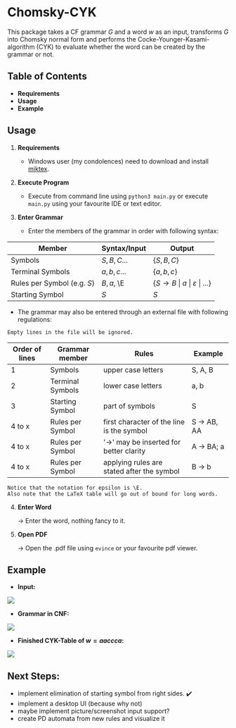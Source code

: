 # Chomsky-CYK 

This package takes a CF grammar $G$ and a word $w$ as an input, transforms $G$ into Chomsky normal form and performs the Cocke-Younger-Kasami-algorithm (CYK) to evaluate whether the word can be created by the grammar or not.

## Table of Contents
* **Requirements**
* **Usage**
* **Example**

## Usage

1. **Requirements**
   
   - Windows user (my condolences) need to download and install [miktex](https://miktex.org/download).
    
2. **Execute Program** 

    - Execute from command line using `python3 main.py` or execute `main.py` using your favourite IDE or text editor.

3. **Enter Grammar**

    - Enter the members of the grammar in order with following syntax:
        
| Member                    | Syntax/Input | Output                                               |
|---------------------------|--------------|------------------------------------------------------|
| Symbols                   | $S, B, C...$ | $\{S, B, C\}$                                        |
| Terminal Symbols          | $a, b, c...$ | $\{a, b, c\}$                                        |
| Rules per Symbol (e.g. $S$) | $B, a$, \E   | $\{S \to B \ \| \ a \ \| \ \varepsilon \ \| \ ...\}$ |
| Starting Symbol           | $S$          | $S$                                                  |

   - The grammar may also be entered through an external file with following regulations:
    
    Empty lines in the file will be ignored.

| Order of lines | Grammar member | Rules | Example |
|--------|------------------|--------------------------------------------|-------------|
| 1      | Symbols          | upper case letters                         | S, A, B     |
| 2      | Terminal Symbols | lower case letters                         | a, b        |
| 3      | Starting Symbol  | part of symbols                            | S           |
| 4 to x | Rules per Symbol | first character of the line is the symbol  | S -> AB, AA |
| 4 to x | Rules per Symbol | '->' may be inserted for better clarity    | A -> BA; a  |
| 4 to x | Rules per Symbol | applying rules are stated after the symbol | B -> b      |
    
    Notice that the notation for epsilon is \E. 
    Also note that the LaTeX table will go out of bound for long words. 
4. **Enter Word**

    → Enter the word, nothing fancy to it.

5. **Open PDF**

    → Open the .pdf file using `evince` or your favourite pdf viewer.

Example
---
- **Input:** 

![](https://i.imgur.com/E7otsnk.png)

- **Grammar in CNF:**

![](https://i.imgur.com/nMcuVZ0.png)

- **Finished CYK-Table of $w = aaccca$:**

![](https://i.imgur.com/nIM9x1X.png)

Next Steps:
---

- implement elimination of starting symbol from right sides. :heavy_check_mark:
- implement a desktop UI (because why not)
- maybe implement picture/screenshot input support? 
- create PD automata from new rules and visualize it
